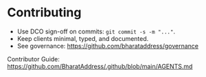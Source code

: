 # Contributing

- Use DCO sign-off on commits: `git commit -s -m "..."`.
- Keep clients minimal, typed, and documented.
- See governance: https://github.com/bharataddress/governance

Contributor Guide: https://github.com/BharatAddress/.github/blob/main/AGENTS.md
